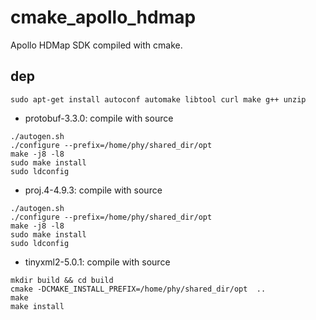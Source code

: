 # cmake_apollo_hdmap
Apollo HDMap SDK compiled with cmake.



## dep
```
sudo apt-get install autoconf automake libtool curl make g++ unzip
```
+ protobuf-3.3.0: compile with source
```
./autogen.sh
./configure --prefix=/home/phy/shared_dir/opt
make -j8 -l8
sudo make install 
sudo ldconfig
```
+ proj.4-4.9.3: compile with source
```
./autogen.sh
./configure --prefix=/home/phy/shared_dir/opt
make -j8 -l8
sudo make install 
sudo ldconfig
```
+ tinyxml2-5.0.1: compile with source
```
mkdir build && cd build
cmake -DCMAKE_INSTALL_PREFIX=/home/phy/shared_dir/opt  ..
make 
make install
```